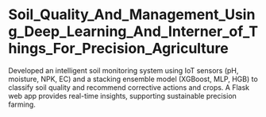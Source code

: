 # Soil_Quality_And_Management_Using_Deep_Learning_And_Interner_of_Things_For_Precision_Agriculture
Developed an intelligent soil monitoring system using IoT sensors (pH, moisture, NPK, EC) and a stacking ensemble model (XGBoost, MLP, HGB) to classify soil quality and recommend corrective actions and crops. A Flask web app provides real-time insights, supporting sustainable precision farming.
